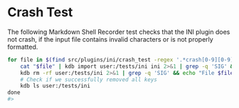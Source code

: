 # Crash Test

The following Markdown Shell Recorder test checks that the INI plugin does not crash, if the input file contains invalid characters or is
not properly formatted.

```sh
for file in $(find src/plugins/ini/crash_test -regex '.*crash[0-9][0-9]*.ini$' | sort); do                \
	cat "$file" | kdb import user:/tests/ini ini 2>&1 | grep -q 'SIG' && echo "File $file caused a crash"    \
	kdb rm -rf user:/tests/ini 2>&1 | grep -q 'SIG' && echo "File $file caused a crash"                      \
	# Check if we successfully removed all keys                                                             \
	kdb ls user:/tests/ini                                                                                   \
done
#>
```
